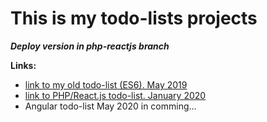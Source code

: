 # This is my todo-lists projects

***Deploy version in php-reactjs branch***

**Links:**
* [link to my old todo-list (ES6). May 2019](http://tremendous-carriage.surge.sh/)
* [link to PHP/React.js todo-list. January 2020](https://todo-list-php-reactjs.herokuapp.com/)
* Angular todo-list May 2020 in comming...
